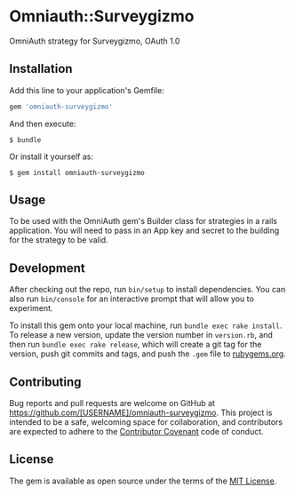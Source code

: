 # Omniauth::Surveygizmo

OmniAuth strategy for Surveygizmo, OAuth 1.0

## Installation

Add this line to your application's Gemfile:

```ruby
gem 'omniauth-surveygizmo'
```

And then execute:

    $ bundle

Or install it yourself as:

    $ gem install omniauth-surveygizmo

## Usage

To be used with the OmniAuth gem's Builder class for strategies in a rails application. You will need to pass in an App key and secret to the building for the strategy to be valid.

## Development

After checking out the repo, run `bin/setup` to install dependencies. You can also run `bin/console` for an interactive prompt that will allow you to experiment.

To install this gem onto your local machine, run `bundle exec rake install`. To release a new version, update the version number in `version.rb`, and then run `bundle exec rake release`, which will create a git tag for the version, push git commits and tags, and push the `.gem` file to [rubygems.org](https://rubygems.org).

## Contributing

Bug reports and pull requests are welcome on GitHub at https://github.com/[USERNAME]/omniauth-surveygizmo. This project is intended to be a safe, welcoming space for collaboration, and contributors are expected to adhere to the [Contributor Covenant](contributor-covenant.org) code of conduct.


## License

The gem is available as open source under the terms of the [MIT License](http://opensource.org/licenses/MIT).

